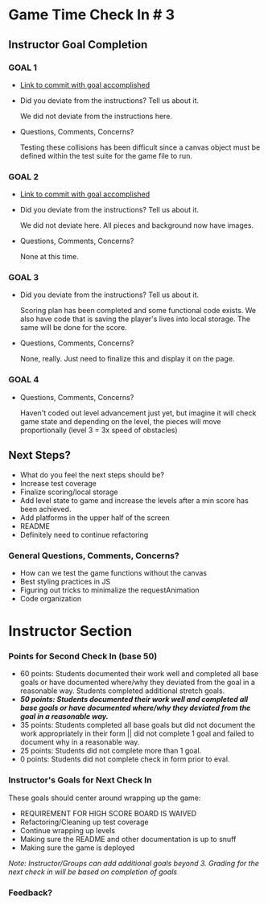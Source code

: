 
# Game Time Check In # 3

## Instructor Goal Completion

### GOAL 1
  - [Link to commit with goal accomplished](https://github.com/nickpisciotta/game-time/blob/master/lib/game.js#L64-L72)
  - Did you deviate from the instructions? Tell us about it.

    We did not deviate from the instructions here.
  - Questions, Comments, Concerns?

    Testing these collisions has been difficult since a canvas object must be defined within the test suite for the game file to run.


### GOAL 2
- [Link to commit with goal accomplished](https://github.com/nickpisciotta/game-time/blob/master/lib/obstacle.js#L4-L16)
- Did you deviate from the instructions? Tell us about it.

  We did not deviate here.  All pieces and background now have images.
- Questions, Comments, Concerns?

  None at this time.


### GOAL 3
- Did you deviate from the instructions? Tell us about it.

  Scoring plan has been completed and some functional code exists. We also have code that is saving the player's lives into local storage.  The same will be done for the score.
- Questions, Comments, Concerns?

  None, really.  Just need to finalize this and display it on the page.
### GOAL 4

- Questions, Comments, Concerns?

  Haven't coded out level advancement just yet, but imagine it will check game state and depending on the level, the pieces will move proportionally (level 3 = 3x speed of obstacles)
## Next Steps?

- What do you feel the next steps should be?
- Increase test coverage
- Finalize scoring/local storage
- Add level state to game and increase the levels after a min score
  has been achieved.
- Add platforms in the upper half of the screen
- README
- Definitely need to continue refactoring

### General Questions, Comments, Concerns?
- How can we test the game functions without the canvas
- Best styling practices in JS
- Figuring out tricks to minimalize the requestAnimation
- Code organization

# Instructor Section

### Points for Second Check In (base 50)

* 60 points: Students documented their work well and completed all base goals or have documented where/why they deviated from the goal in a reasonable way. Students completed additional stretch goals.
* ***50 points: Students documented their work well and completed all base goals or have documented where/why they deviated from the goal in a reasonable way.***
* 35 points: Students completed all base goals but did not document the work appropriately in their form || did not complete 1 goal and failed to document why in a reasonable way.
* 25 points: Students did not complete more than 1 goal.
* 0 points: Students did not complete check in form prior to eval.

### Instructor's Goals for Next Check In

These goals should center around wrapping up the game:

 - REQUIREMENT FOR HIGH SCORE BOARD IS WAIVED
 - Refactoring/Cleaning up test coverage
 - Continue wrapping up levels
 - Making sure the README and other documentation is up to snuff
 - Making sure the game is deployed

_Note: Instructor/Groups can add additional goals beyond 3. Grading for the next check in will be based on completion of goals_

### Feedback?
